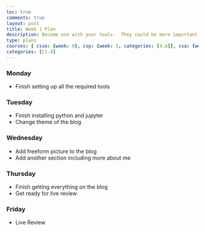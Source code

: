 ```yaml
---
toc: true
comments: true
layout: post
title: Week 1 Plan
description: Become one with your tools.  They could be more important than code, code, coding.
type: plans
courses: { csse: {week: 0}, csp: {week: 1, categories: [4.A]}, csa: {week: 0} }
categories: [C1.4]
---
```


### Monday
- Finish setting up all the required tools

### Tuesday
- Finish installing python and jupyter
- Change theme of the blog

### Wednesday
- Add freeform picture to the blog
- Add another section including more about me

### Thursday
- Finish getting everything on the blog
- Get ready for live review

### Friday
- Live Review